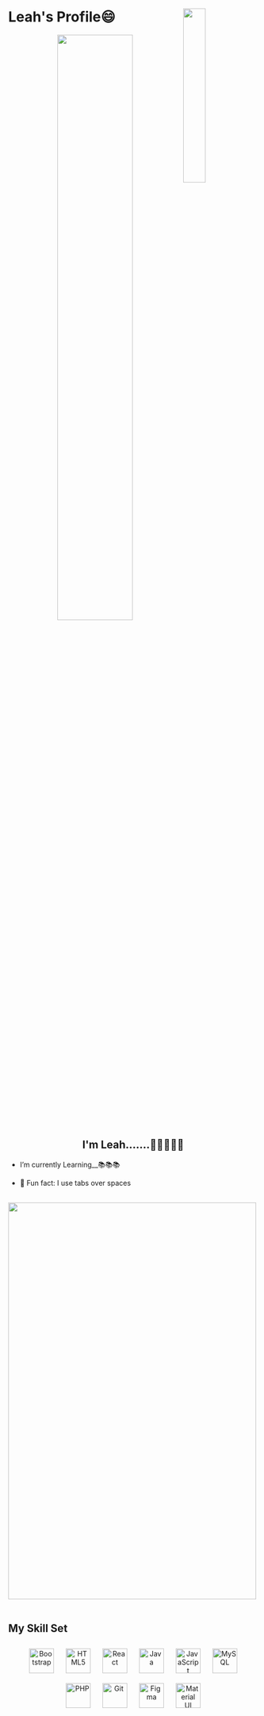# **Leah's Profile😄<img src="https://user-images.githubusercontent.com/110385460/198846480-5585654a-d1f3-4324-afb9-3f733a7ae91e.png"  width="30%" align="right"/>**
<div align="center">




<img src="https://user-images.githubusercontent.com/110385460/198846867-2be36647-0174-4875-907c-8bce4e3aaabd.gif" width="55%" align="center" width="80%"/>
</div>
<br>
<br>
<br>
<div align="center" ><h2>I'm Leah.......✋🏻🖐🏻😄</h2></div>

- I’m currently Learning\_\_📚📚📚

- 📌 Fun fact: I use tabs over spaces
<div align="left">
<br>

<img src="https://user-images.githubusercontent.com/110385460/198846906-22b78775-4828-43c6-ba99-9abdeadfad45.png"  height="800" width="500" />
</div>
<br/>

## My Skill Set

<div align="center">  
<a href="https://getbootstrap.com/docs/3.4/javascript/" target="_blank"><img style="margin: 10px" src="https://profilinator.rishav.dev/skills-assets/bootstrap-plain.svg" alt="Bootstrap" height="50" /></a>  
<a href="https://en.wikipedia.org/wiki/HTML5" target="_blank"><img style="margin: 10px" src="https://profilinator.rishav.dev/skills-assets/html5-original-wordmark.svg" alt="HTML5" height="50" /></a>  
<a href="https://reactjs.org/" target="_blank"><img style="margin: 10px" src="https://profilinator.rishav.dev/skills-assets/react-original-wordmark.svg" alt="React" height="50" /></a>  
<a href="https://www.java.com/" target="_blank"><img style="margin: 10px" src="https://profilinator.rishav.dev/skills-assets/java-original-wordmark.svg" alt="Java" height="50" /></a>  
<a href="https://www.javascript.com/" target="_blank"><img style="margin: 10px" src="https://profilinator.rishav.dev/skills-assets/javascript-original.svg" alt="JavaScript" height="50" /></a>  
<a href="https://www.mysql.com/" target="_blank"><img style="margin: 10px" src="https://profilinator.rishav.dev/skills-assets/mysql-original-wordmark.svg" alt="MySQL" height="50" /></a>  
<a href="https://www.php.net/" target="_blank"><img style="margin: 10px" src="https://profilinator.rishav.dev/skills-assets/php-original.svg" alt="PHP" height="50" /></a>  
<a href="https://github.com/" target="_blank"><img style="margin: 10px" src="https://profilinator.rishav.dev/skills-assets/git-scm-icon.svg" alt="Git" height="50" /></a>  
<a href="https://www.figma.com/" target="_blank"><img style="margin: 10px" src="https://profilinator.rishav.dev/skills-assets/figma-icon.svg" alt="Figma" height="50" /></a>  
<a href="https://mui.com/" target="_blank"><img style="margin: 10px" src="https://profilinator.rishav.dev/skills-assets/mui.png" alt="Material UI" height="50" /></a>  
</div>

</div>

<br/>

<br/>

<br />
